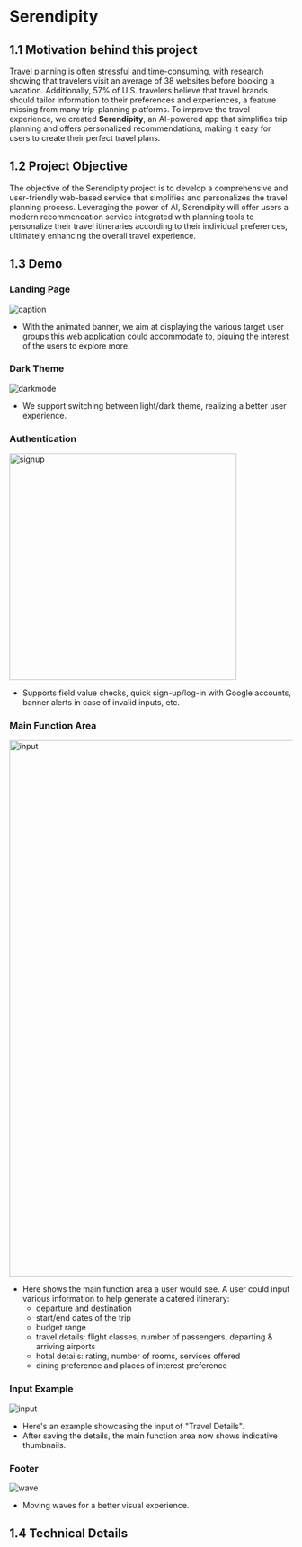 # Serendipity
## 1.1 Motivation behind this project
Travel planning is often stressful and time-consuming, with research showing that travelers visit an average of 38 websites before booking a vacation. Additionally, 57% of U.S. travelers believe that travel brands should tailor information to their preferences and experiences, a feature missing from many trip-planning platforms. To improve the travel experience, we created **Serendipity**, an AI-powered app that simplifies trip planning and offers personalized recommendations, making it easy for users to create their perfect travel plans.
## 1.2 Project Objective
The objective of the Serendipity project is to develop a comprehensive and user-friendly web-based
service that simplifies and personalizes the travel planning process. Leveraging the power of AI,
Serendipity will offer users a modern recommendation service integrated with planning tools to
personalize their travel itineraries according to their individual preferences, ultimately enhancing the
overall travel experience.
## 1.3 Demo
### Landing Page
![caption](https://github.com/user-attachments/assets/59430c09-2936-4e9c-821f-468145401ec7)
- With the animated banner, we aim at displaying the various target user groups this web application could accommodate to, piquing the interest of the users to explore more.
### Dark Theme
![darkmode](https://github.com/user-attachments/assets/d183b138-4533-4fa2-a61d-d2fd3ce44193)
- We support switching between light/dark theme, realizing a better user experience.
### Authentication
<img width="404" alt="signup" src="https://github.com/user-attachments/assets/0f43326b-c0c8-458e-b3cb-c83e2482ace8">

- Supports field value checks, quick sign-up/log-in with Google accounts, banner alerts in case of invalid inputs, etc.
### Main Function Area
<img width="955" alt="input" src="https://github.com/user-attachments/assets/918396e8-0494-4340-a14e-249e7b4ee665">

- Here shows the main function area a user would see. A user could input various information to help generate a catered itinerary:
  - departure and destination
  - start/end dates of the trip
  - budget range
  - travel details: flight classes, number of passengers, departing & arriving airports
  - hotal details: rating, number of rooms, services offered
  - dining preference and places of interest preference

### Input Example
![input](https://github.com/user-attachments/assets/3b7fe9e3-7b23-4877-8f5c-a16cfe4d8384)
- Here's an example showcasing the input of "Travel Details".
- After saving the details, the main function area now shows indicative thumbnails.

### Footer
![wave](https://github.com/user-attachments/assets/4a5dae3b-695d-4dd8-9e62-00f6362582d9)
- Moving waves for a better visual experience.

## 1.4 Technical Details



